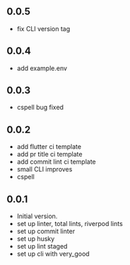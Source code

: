 ## 0.0.5

- fix CLI version tag

## 0.0.4

- add example.env

## 0.0.3

- cspell bug fixed

## 0.0.2

- add flutter ci template
- add pr title ci template
- add commit lint ci template
- small CLI improves
- cspell

## 0.0.1

- Initial version.
- set up linter, total lints, riverpod lints
- set up commit linter
- set up husky
- set up lint staged
- set up cli with very_good
